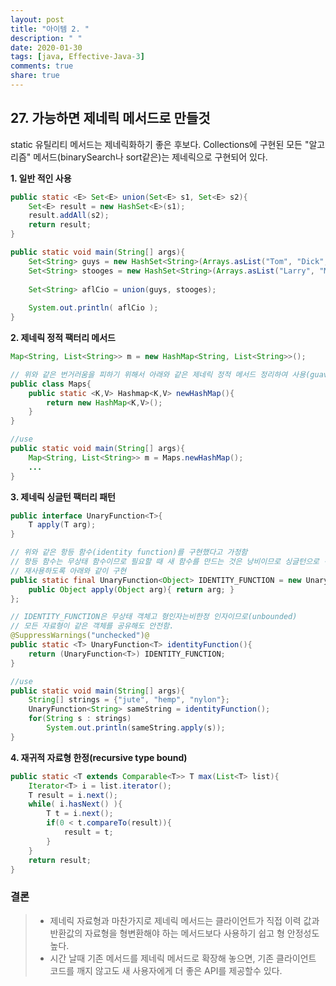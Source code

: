 ```yaml
---
layout: post
title: "아이템 2. "
description: " "
date: 2020-01-30
tags: [java, Effective-Java-3]
comments: true
share: true
---
```


## 27. 가능하면 제네릭 메서드로 만들것

static 유틸리티 메서드는 제네릭화하기 좋은 후보다. Collections에 구현된 모든 "알고리즘" 메서드(binarySearch나 sort같은)는 제네릭으로 구현되어 있다.


__1. 일반 적인 사용__

```java
public static <E> Set<E> union(Set<E> s1, Set<E> s2){
    Set<E> result = new HashSet<E>(s1);
    result.addAll(s2);
    return result;
}

public static void main(String[] args){
    Set<String> guys = new HashSet<String>(Arrays.asList("Tom", "Dick", "Harry"));
    Set<String> stooges = new HashSet<String>(Arrays.asList("Larry", "Moe", "Curly"));
    
    Set<String> aflCio = union(guys, stooges);
    
    System.out.println( aflCio );
}
```


__2. 제네릭 정적 팩터리 메서드__

```java
Map<String, List<String>> m = new HashMap<String, List<String>>();

// 위와 같은 번거러움을 피하기 위해서 아래와 같은 제네릭 정적 메서드 정리하여 사용(guava lib 사용)
public class Maps{
    public static <K,V> Hashmap<K,V> newHashMap(){
        return new HashMap<K,V>();
    }
}

//use
public static void main(String[] args){
    Map<String, List<String>> m = Maps.newHashMap();
    ...
}
```


__3. 제네릭 싱글턴 팩터리 패턴__

```java
public interface UnaryFunction<T>{
    T apply(T arg);
}

// 위와 같은 항등 함수(identity function)를 구현했다고 가정함
// 항등 함수는 무상태 함수이므로 필요할 때 새 함수를 만드는 것은 낭비이므로 싱글턴으로 객체 생성하여, 
// 재사용하도록 아래와 같이 구현
public static final UnaryFunction<Object> IDENTITY_FUNCTION = new UnaryFunction<Object>() {
    public Object apply(Object arg){ return arg; }
};

// IDENTITY_FUNCTION은 무상태 객체고 형인자는비한정 인자이므로(unbounded)
// 모든 자료형이 같은 객체를 공유해도 안전함.
@SuppressWarnings("unchecked")@
public static <T> UnaryFunction<T> identityFunction(){
    return (UnaryFunction<T>) IDENTITY_FUNCTION;
}

//use
public static void main(String[] args){
    String[] strings = {"jute", "hemp", "nylon"};
    UnaryFunction<String> sameString = identityFunction();
    for(String s : strings)
        System.out.println(sameString.apply(s));
}
```


__4. 재귀적 자료형 한정(recursive type bound)__
```java
public static <T extends Comparable<T>> T max(List<T> list){
    Iterator<T> i = list.iterator();
    T result = i.next();
    while( i.hasNext() ){
        T t = i.next();
        if(0 < t.compareTo(result)){
            result = t;
        }
    }
    return result;
}
```

### 결론
> - 제네릭 자료형과 마찬가지로 제네릭 메서드는 클라이언트가 직접 이력 값과 반환값의 자료형을 형변환해야 하는 메서드보다 사용하기 쉽고 형 안정성도 높다.
> - 시간 날때 기존 메서드를 제네릭 메서드로 확장해 놓으면, 기존 클라이언트 코드를 깨지 않고도 새 사용자에게 더 좋은 API를 제공할수 있다.
